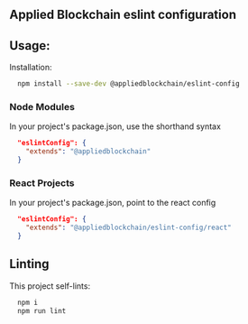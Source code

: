 ## Applied Blockchain eslint configuration

## Usage:

Installation:

```bash
  npm install --save-dev @appliedblockchain/eslint-config
```

### Node Modules

In your project's package.json, use the shorthand syntax

```json
  "eslintConfig": {
    "extends": "@appliedblockchain"
  }
```

### React Projects

In your project's package.json, point to the react config

```json
  "eslintConfig": {
    "extends": "@appliedblockchain/eslint-config/react"
  }
```

## Linting

This project self-lints:

```bash
  npm i
  npm run lint
```